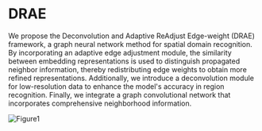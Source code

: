 # DRAE
We propose the Deconvolution and Adaptive ReAdjust Edge-weight (DRAE) framework, a graph neural network method for spatial domain recognition. By incorporating an adaptive edge adjustment module, the similarity between embedding representations is used to distinguish propagated neighbor information, thereby redistributing edge weights to obtain more refined representations. Additionally, we introduce a deconvolution module for low-resolution data to enhance the model's accuracy in region recognition. Finally, we integrate a graph convolutional network that incorporates comprehensive neighborhood information. 

![Figure1](https://github.com/user-attachments/assets/50df60d0-0def-42df-a881-ed3b4bcbf42a)
